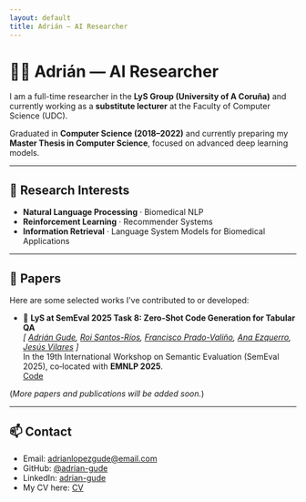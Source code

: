 ```yaml
---
layout: default
title: Adrián — AI Researcher
---
```


# 👨‍🔬 Adrián — AI Researcher

I am a full-time researcher in the **LyS Group (University of A Coruña)** and currently working as a **substitute lecturer** at the Faculty of Computer Science (UDC).

Graduated in **Computer Science (2018–2022)** and currently preparing my **Master Thesis in Computer Science**, focused on advanced deep learning models.

---

## 🧠 Research Interests

- **Natural Language Processing** · Biomedical NLP  
- **Reinforcement Learning** · Recommender Systems  
- **Information Retrieval** · Language System Models for Biomedical Applications  

---

## 📄 Papers

Here are some selected works I've contributed to or developed:

- 🧬 **LyS at SemEval 2025 Task 8: Zero-Shot Code Generation for Tabular QA**  
  *[
  [Adrián Gude](https://github.com/adrian-gude), 
  [Roi Santos-Ríos](https://github.com/Dunque), 
  [Francisco Prado-Valiño](https://github.com/franciscopradovalino), 
  [Ana Ezquerro](https://github.com/anaezquerro), 
  [Jesús Vilares](https://pdi.udc.es/es/File/Pdi/RF9AF)
  ]*  
  In the 19th International Workshop on Semantic Evaluation (SemEval 2025), co‑located with **EMNLP 2025**.  
  [Code](https://github.com/adrian-gude/Tabular_QA)

(*More papers and publications will be added soon.*)

---

## 📫 Contact

- Email: adrianlopezgude@email.com  
- GitHub: [@adrian-gude](https://github.com/adrian-gude)  
- LinkedIn: [adrian-gude](https://www.linkedin.com/in/adrian-l%C3%B3pez-gude/)
- My CV here: [CV](./assets/CV/CV_Adrian.pdf)
